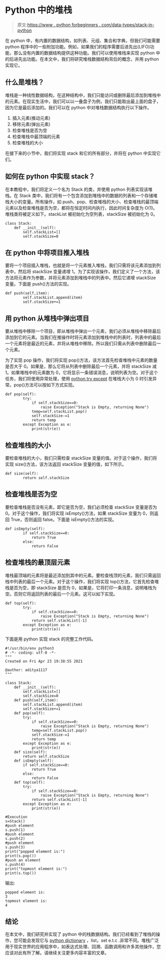 # Python 中的堆栈

> 原文:[https://www . python forbeginners . com/data-types/stack-in-python](https://www.pythonforbeginners.com/data-types/stack-in-python)

在 python 中，有内置的数据结构，如列表、元组、集合和字典，但我们可能需要 python 程序中的一些附加功能。例如，如果我们的程序需要后进先出(LIFO)功能，那么没有内置的数据结构提供这种功能。我们可以使用堆栈来实现 python 中的后进先出功能。在本文中，我们将研究堆栈数据结构背后的概念，并用 python 实现它。

## 什么是堆栈？

堆栈是一种线性数据结构，在这种结构中，我们只能访问或删除最后添加到堆栈中的元素。在现实生活中，我们可以以一叠盘子为例，我们只能取出最上面的盘子，因为它是最后添加的。我们可以在 python 中对堆栈数据结构执行以下操作。

1.  插入元素(推动元素)
2.  移除元素(弹出元素)
3.  检查堆栈是否为空
4.  检查堆栈中最顶端的元素
5.  检查堆栈的大小

在接下来的小节中，我们将实现 stack 和它的所有部分，并将在 python 中实现它们。

## 如何在 python 中实现 stack？

在本教程中，我们将定义一个名为 Stack 的类，并使用 python 列表实现该堆栈。在 Stack 类中，我们将有一个包含添加到堆栈中的数据的列表和一个存储堆栈大小的变量。所有操作，如 push、pop、检查堆栈的大小、检查堆栈的最顶端元素以及检查堆栈是否为空，都将在恒定时间内执行，因此时间复杂度为 O(1)。堆栈类将被定义如下。stackList 被初始化为空列表，stackSize 被初始化为 0。

```
class Stack:
    def __init__(self):
        self.stackList=[]
        self.stackSize=0
```

## 在 python 中将项目推入堆栈

要将一个项目插入堆栈，也就是将一个元素推入堆栈，我们只需将该元素添加到列表中，然后将 stackSize 变量递增 1。为了实现该操作，我们定义了一个方法，该方法将元素作为参数，并将元素添加到堆栈中的列表中。然后它递增 stackSize 变量。下面是 push()方法的实现。

```
def push(self,item):
        self.stackList.append(item)
        self.stackSize+=1
```

## 用 python 从堆栈中弹出项目

要从堆栈中移除一个项目，即从堆栈中弹出一个元素，我们必须从堆栈中移除最后添加到它的元素。当我们在推操作时将元素添加到堆栈中的列表时，列表中的最后一个元素将是最近的元素，并将从堆栈中移除。所以我们只需从列表中删除最后一个元素。

为了实现 pop 操作，我们将实现 pop()方法，该方法首先检查堆栈中元素的数量是否大于 0。如果是，那么它将从列表中删除最后一个元素，并将 stackSize 减 1。如果堆栈中的元素数为 0，它将显示一条错误消息，说明列表为空。对于这个任务，我们将使用异常处理，使用 [python try except](https://www.pythonforbeginners.com/error-handling/python-try-and-except) 在堆栈大小为 0 时引发异常。pop()方法可以按如下方式实现。

```
def pop(self):
        try:
            if self.stackSize==0:
                raise Exception("Stack is Empty, returning None")
            temp=self.stackList.pop()
            self.stackSize-=1
            return temp
        except Exception as e:
            print(str(e))
```

## 检查堆栈的大小

要检查堆栈的大小，我们只需检查 stackSize 变量的值。对于这个操作，我们将实现 size()方法，该方法返回 stackSize 变量的值，如下所示。

```
def size(self):
        return self.stackSize
```

## 检查堆栈是否为空

要检查堆栈是否没有元素，即它是否为空，我们必须检查 stackSize 变量是否为 0。对于这个操作，我们将实现 isEmpty()方法，如果 stackSize 变量为 0，则返回 True，否则返回 false。下面是 isEmpty()方法的实现。

```
def isEmpty(self):
        if self.stackSize==0:
            return True
        else:
            return False
```

## 检查堆栈的最顶层元素

堆栈最顶端的元素将是最近添加到其中的元素。要检查栈顶的元素，我们只需返回栈中列表的最后一个元素。对于这个操作，我们将实现 top()方法，它首先检查堆栈是否为空，即 stackSize 是否为 0，如果是，它将打印一条消息，说明堆栈为空。否则它将返回列表的最后一个元素。这可以如下实现。

```
def top(self):
        try:
            if self.stackSize==0:
                raise Exception("Stack is Empty, returning None")
            return self.stackList[-1]
        except Exception as e:
            print(str(e))
```

下面是用 python 实现 stack 的完整工作代码。

```
#!/usr/bin/env python3
# -*- coding: utf-8 -*-
"""
Created on Fri Apr 23 19:38:55 2021

@author: aditya1117
"""

class Stack:
    def __init__(self):
        self.stackList=[]
        self.stackSize=0
    def push(self,item):
        self.stackList.append(item)
        self.stackSize+=1
    def pop(self):
        try:
            if self.stackSize==0:
                raise Exception("Stack is Empty, returning None")
            temp=self.stackList.pop()
            self.stackSize-=1
            return temp
        except Exception as e:
            print(str(e))
    def size(self):
        return self.stackSize
    def isEmpty(self):
        if self.stackSize==0:
            return True
        else:
            return False
    def top(self):
        try:
            if self.stackSize==0:
                raise Exception("Stack is Empty, returning None")
            return self.stackList[-1]
        except Exception as e:
            print(str(e))

#Execution
s=Stack()
#push element
s.push(1)
#push element
s.push(2)
#push element
s.push(3)
print("popped element is:")
print(s.pop())
#push an element
s.push(4)
print("topmost element is:")
print(s.top())
```

输出:

```
popped element is:
3
topmost element is:
4
```

## 结论

在本文中，我们研究并实现了 python 中的栈数据结构。我们已经看到了堆栈的操作，您可能会发现它与 [python dictionary](https://www.pythonforbeginners.com/dictionary/how-to-use-dictionaries-in-python/) ，list，set e.t.c .非常不同。堆栈广泛用于现实世界的应用程序中，如表达式处理、回溯、函数调用和许多其他操作，您应该对此有所了解。请继续关注更多内容丰富的文章。